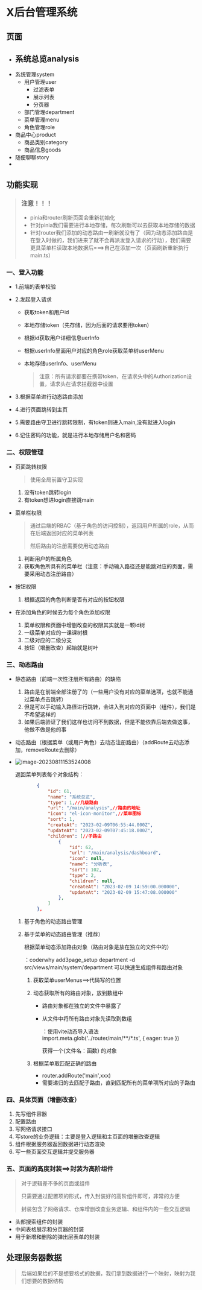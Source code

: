 # X后台管理系统

## 页面

- 系统总览analysis
  - 
- 系统管理system
  - 用户管理user
    - 过滤表单
    - 展示列表
    - 分页器
  - 部门管理department
  - 菜单管理menu
  - 角色管理role
- 商品中心product
  - 商品类别category
  - 商品信息goods
- 随便聊聊story
- 

## 功能实现

> ### 注意！！！
>
> - pinia和router刷新页面会重新初始化
> - 针对pinia我们需要进行本地存储，每次刷新可以去获取本地存储的数据
> - 针对router我们添加的动态路由一刷新就没有了（因为动态添加路由是在登入时做的，我们进来了就不会再派发登入请求的行动），我们需要更具菜单栏读取本地数据后===>自己在添加一次（页面刷新重新执行main.ts）

### 一、登入功能

- 1.前端的表单校验

- 2.发起登入请求

  - 获取token和用户id

  - 本地存储token（先存储，因为后面的请求要用token）

  - 根据id获取用户详细信息uerInfo

  - 根据userInfo里面用户对应的角色role获取菜单树userMenu

  - 本地存储userInfo、userMenu

    > 注意：所有请求都要在携带token，在请求头中的Authorization设置，请求头在请求拦截器中设置

- 3.根据菜单进行动态路由添加

- 4.进行页面跳转到主页

- 5.需要路由守卫进行跳转限制，有token则进入main,没有就进入login

- 6.记住密码的功能，就是进行本地存储用户名和密码

### 二、权限管理

- 页面跳转权限

  > 使用全局前置守卫实现

  1. 没有token跳转login
  2. 有token想进login直接跳main

- 菜单栏权限

  > 通过后端的RBAC（基于角色的访问控制），返回用户所属的role，从而在后端返回对应的菜单列表
  >
  > 然后路由的注册需要使用动态路由

  1. 判断用户的所属角色
  2. 获取角色所具有的菜单栏（注意：手动输入路径还是能跳对应的页面，需要采用动态注册路由）

- 按钮权限

  1. 根据返回的角色判断是否有对应的按钮权限

- 在添加角色的时候去为每个角色添加权限

  1. 菜单权限和页面中增删改查的权限其实就是一颗id树
  2. 一级菜单对应的一课课树根
  3. 二级对应的二级分支
  4. 按钮（增删改查）起始就是树叶

###  三、动态路由

- 静态路由（前端一次性注册所有路由）的缺陷

  1. 路由是在前端全部注册了的（一些用户没有对应的菜单选项，也就不能通过菜单点击跳转）
  2. 但是可以手动输入路径进行跳转，会进入到对应的页面中（组件），我们是不希望这样的
  3. 如果后端验证了我们这样也访问不到数据，但是不能依靠后端去做这事，他做不做是他的事

- 动态路由（根据菜单（或用户角色）去动态注册路由）（addRoute去动态添加，removeRoute去删除）

- ![image-20230811153524008](C:\Users\hasee\AppData\Roaming\Typora\typora-user-images\image-20230811153524008.png)

  返回菜单列表每个对象结构：

  ```json
          {
              "id": 61,
              "name": "系统总览",
              "type": 1,//几级路由
              "url": "/main/analysis",//路由的地址
              "icon": "el-icon-monitor",//菜单图标
              "sort": 1,
              "createAt": "2023-02-09T06:55:44.000Z",
              "updateAt": "2023-02-09T07:45:18.000Z",
              "children": [//子路由
                  {
                      "id": 62,
                      "url": "/main/analysis/dashboard",
                      "icon": null,
                      "name": "分析表",
                      "sort": 102,
                      "type": 2,
                      "children": null,
                      "createAt": "2023-02-09 14:59:00.000000",
                      "updateAt": "2023-02-09 15:47:08.000000"
                  },
              ]
          },
  ```

  

  1. 基于角色的动态路由管理

     

  2. 基于菜单的动态路由管理（推荐）

     根据菜单动态添加路由对象（路由对象是放在独立的文件中的）

     ：coderwhy add3page_setup department -d src/views/main/system/department 可以快速生成组件和路由对象

     1. 获取菜单userMenus==>代码写的位置

     2. 动态获取所有的路由对象，放到数组中

        - 路由对象都在独立的文件中暴露了

        - 从文件中将所有路由对象先读取到数组

          ：使用vite动态导入语法import.meta.glob('../router/main/**/*.ts', { eager: true })

          获得一个{文件名：函数} 的对象

     3. 根据菜单取匹配正确的路由

        - router.addRoute('main',xxx)
        - 需要递归的去匹配子路由，直到匹配所有的菜单项所对应的子路由

### 四、具体页面（增删改查）

1. 先写组件容器
2. 配置路由
3. 写网络请求接口
4. 写store的业务逻辑：主要是登入逻辑和主页面的增删改查逻辑
5. 组件根据服务器返回数据进行动态渲染
6. 写一些页面交互逻辑并提交服务器



### 五、页面的高度封装==>封装为高阶组件

> 对于逻辑差不多的页面或组件
>
> 只需要通过配置项的形式，传入封装好的高阶组件即可，非常的方便
>
> 封装包含了网络请求、仓库增删改查业务逻辑、和组件内的一些交互逻辑

- 头部搜索组件的封装
- 中间表格展示和分页器的封装
- 用于新增和删除的弹出层表单的封装

## 处理服务器数据

> 后端如果给的不是想要格式的数据，我们拿到数据进行一个映射，映射为我们想要的数据结构